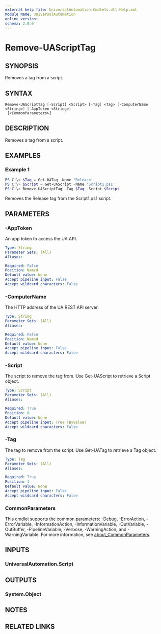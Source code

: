 ```yaml
---
external help file: UniversalAutomation.Cmdlets.dll-Help.xml
Module Name: UniversalAutomation
online version:
schema: 2.0.0
---
```


# Remove-UAScriptTag

## SYNOPSIS
Removes a tag from a script. 

## SYNTAX

```
Remove-UAScriptTag [-Script] <Script> [-Tag] <Tag> [-ComputerName <String>] [-AppToken <String>]
 [<CommonParameters>]
```

## DESCRIPTION
Removes a tag from a script. 

## EXAMPLES

### Example 1
```powershell
PS C:\> $Tag = Get-UATag -Name 'Release'
PS C:\> $Script = Get-UAScript -Name 'Script1.ps1'
PS C:\> Remove-UAScriptTag -Tag $Tag -Script $Script 
```

Removes the Release tag from the Script1.ps1 script. 

## PARAMETERS

### -AppToken
An app token to access the UA API. 

```yaml
Type: String
Parameter Sets: (All)
Aliases:

Required: False
Position: Named
Default value: None
Accept pipeline input: False
Accept wildcard characters: False
```

### -ComputerName
The HTTP address of the UA REST API server.

```yaml
Type: String
Parameter Sets: (All)
Aliases:

Required: False
Position: Named
Default value: None
Accept pipeline input: False
Accept wildcard characters: False
```

### -Script
The script to remove the tag from. Use Get-UAScript to retrieve a Script object. 

```yaml
Type: Script
Parameter Sets: (All)
Aliases:

Required: True
Position: 0
Default value: None
Accept pipeline input: True (ByValue)
Accept wildcard characters: False
```

### -Tag
The tag to remove from the script. Use Get-UATag to retrieve a Tag object. 

```yaml
Type: Tag
Parameter Sets: (All)
Aliases:

Required: True
Position: 1
Default value: None
Accept pipeline input: False
Accept wildcard characters: False
```

### CommonParameters
This cmdlet supports the common parameters: -Debug, -ErrorAction, -ErrorVariable, -InformationAction, -InformationVariable, -OutVariable, -OutBuffer, -PipelineVariable, -Verbose, -WarningAction, and -WarningVariable. For more information, see [about_CommonParameters](http://go.microsoft.com/fwlink/?LinkID=113216).

## INPUTS

### UniversalAutomation.Script

## OUTPUTS

### System.Object
## NOTES

## RELATED LINKS
